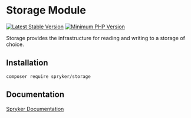 # Storage Module
[![Latest Stable Version](https://poser.pugx.org/spryker/storage/v/stable.svg)](https://packagist.org/packages/spryker/storage)
[![Minimum PHP Version](https://img.shields.io/badge/php-%3E%3D%208.1-8892BF.svg)](https://php.net/)

Storage provides the infrastructure for reading and writing to a storage of choice.

## Installation

```
composer require spryker/storage
```

## Documentation

[Spryker Documentation](https://docs.spryker.com)
